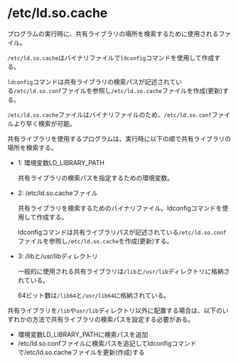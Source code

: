 # /etc/ld.so.cache

プログラムの実行時に、共有ライブラリの場所を検索するために使用されるファイル。

`/etc/ld.so.cache`はバイナリファイルで`ldconfig`コマンドを使用して作成する。

`ldconfig`コマンドは共有ライブラリの検索パスが記述されている`/etc/ld.so.conf`ファイルを参照し`/etc/ld.so.cache`ファイルを作成(更新)する。

`/etc/ld.so.cache`ファイルはバイナリファイルのため、`/etc/ld.so.conf`ファイルより早く検索が可能。

共有ライブラリを使用するプログラムは、実行時に以下の順で共有ライブラリの場所を検索する。

- 1: 環境変数LD_LIBRARY_PATH

  共有ライブラリの検索パスを指定するための環境変数。

- 2: /etc/ld.so.cacheファイル

  共有ライブラリを検索するためのバイナリファイル。ldconfigコマンドを使用して作成する。

  ldconfigコマンドは共有ライブラリパスが記述されている`/etc/ld.so.conf`ファイルを参照し`/etc/ld.so.cache`を作成(更新)する。

- 3: /libと/usr/libディレクトリ

  一般的に使用される共有ライブラリは`/lib`と`/usr/lib`ディレクトリに格納されている。

  64ビット数は`/lib64`と`/usr/lib64`に格納されている。

共有ライブラリを`/lib`や`usr/lib`ディレクトリ以外に配置する場合は、以下のいずれかの方法で共有ライブラリの検索パスを設定する必要がある。

- 環境変数LD_LIBRARY_PATHに検索パスを追加
- /etc/ld.so.confファイルに検索パスを追記してldconfigコマンドで/etc/ld.so.cacheファイルを更新(作成)する

